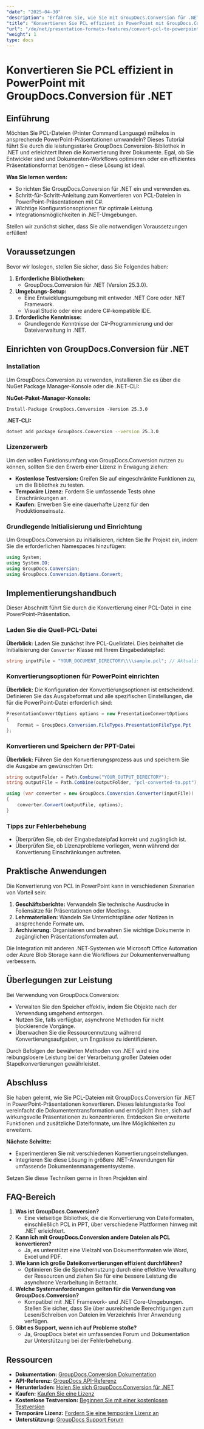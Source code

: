 ```yaml
---
"date": "2025-04-30"
"description": "Erfahren Sie, wie Sie mit GroupDocs.Conversion für .NET PCL-Dateien (Printer Command Language) nahtlos in PowerPoint-Präsentationen konvertieren. Optimieren Sie Ihre Dokumenten-Workflows mühelos."
"title": "Konvertieren Sie PCL effizient in PowerPoint mit GroupDocs.Conversion für .NET"
"url": "/de/net/presentation-formats-features/convert-pcl-to-powerpoint-groupdocs-conversion/"
"weight": 1
type: docs
---
```

# Konvertieren Sie PCL effizient in PowerPoint mit GroupDocs.Conversion für .NET

## Einführung

Möchten Sie PCL-Dateien (Printer Command Language) mühelos in ansprechende PowerPoint-Präsentationen umwandeln? Dieses Tutorial führt Sie durch die leistungsstarke GroupDocs.Conversion-Bibliothek in .NET und erleichtert Ihnen die Konvertierung Ihrer Dokumente. Egal, ob Sie Entwickler sind und Dokumenten-Workflows optimieren oder ein effizientes Präsentationsformat benötigen – diese Lösung ist ideal.

**Was Sie lernen werden:**
- So richten Sie GroupDocs.Conversion für .NET ein und verwenden es.
- Schritt-für-Schritt-Anleitung zum Konvertieren von PCL-Dateien in PowerPoint-Präsentationen mit C#.
- Wichtige Konfigurationsoptionen für optimale Leistung.
- Integrationsmöglichkeiten in .NET-Umgebungen.

Stellen wir zunächst sicher, dass Sie alle notwendigen Voraussetzungen erfüllen!

## Voraussetzungen

Bevor wir loslegen, stellen Sie sicher, dass Sie Folgendes haben:

1. **Erforderliche Bibliotheken:** 
   - GroupDocs.Conversion für .NET (Version 25.3.0).
2. **Umgebungs-Setup:**
   - Eine Entwicklungsumgebung mit entweder .NET Core oder .NET Framework.
   - Visual Studio oder eine andere C#-kompatible IDE.
3. **Erforderliche Kenntnisse:**
   - Grundlegende Kenntnisse der C#-Programmierung und der Dateiverwaltung in .NET.

## Einrichten von GroupDocs.Conversion für .NET

### Installation

Um GroupDocs.Conversion zu verwenden, installieren Sie es über die NuGet Package Manager-Konsole oder die .NET-CLI:

**NuGet-Paket-Manager-Konsole:**

```shell
Install-Package GroupDocs.Conversion -Version 25.3.0
```

**\.NET-CLI:**

```bash
dotnet add package GroupDocs.Conversion --version 25.3.0
```

### Lizenzerwerb

Um den vollen Funktionsumfang von GroupDocs.Conversion nutzen zu können, sollten Sie den Erwerb einer Lizenz in Erwägung ziehen:

- **Kostenlose Testversion:** Greifen Sie auf eingeschränkte Funktionen zu, um die Bibliothek zu testen.
- **Temporäre Lizenz:** Fordern Sie umfassende Tests ohne Einschränkungen an.
- **Kaufen:** Erwerben Sie eine dauerhafte Lizenz für den Produktionseinsatz.

### Grundlegende Initialisierung und Einrichtung

Um GroupDocs.Conversion zu initialisieren, richten Sie Ihr Projekt ein, indem Sie die erforderlichen Namespaces hinzufügen:

```csharp
using System;
using System.IO;
using GroupDocs.Conversion;
using GroupDocs.Conversion.Options.Convert;
```

## Implementierungshandbuch

Dieser Abschnitt führt Sie durch die Konvertierung einer PCL-Datei in eine PowerPoint-Präsentation.

### Laden Sie die Quell-PCL-Datei

**Überblick:** Laden Sie zunächst Ihre PCL-Quelldatei. Dies beinhaltet die Initialisierung der `Converter` Klasse mit Ihrem Eingabedateipfad:

```csharp
string inputFile = "YOUR_DOCUMENT_DIRECTORY\\\\sample.pcl"; // Aktualisieren Sie dies auf Ihren PCL-Dateipfad
```

### Konvertierungsoptionen für PowerPoint einrichten

**Überblick:** Die Konfiguration der Konvertierungsoptionen ist entscheidend. Definieren Sie das Ausgabeformat und alle spezifischen Einstellungen, die für die PowerPoint-Datei erforderlich sind:

```csharp
PresentationConvertOptions options = new PresentationConvertOptions
{
    Format = GroupDocs.Conversion.FileTypes.PresentationFileType.Ppt
};
```

### Konvertieren und Speichern der PPT-Datei

**Überblick:** Führen Sie den Konvertierungsprozess aus und speichern Sie die Ausgabe am gewünschten Ort:

```csharp
string outputFolder = Path.Combine("YOUR_OUTPUT_DIRECTORY");
string outputFile = Path.Combine(outputFolder, "pcl-converted-to.ppt");

using (var converter = new GroupDocs.Conversion.Converter(inputFile))
{
    converter.Convert(outputFile, options);
}
```

### Tipps zur Fehlerbehebung

- Überprüfen Sie, ob der Eingabedateipfad korrekt und zugänglich ist.
- Überprüfen Sie, ob Lizenzprobleme vorliegen, wenn während der Konvertierung Einschränkungen auftreten.

## Praktische Anwendungen

Die Konvertierung von PCL in PowerPoint kann in verschiedenen Szenarien von Vorteil sein:

1. **Geschäftsberichte:** Verwandeln Sie technische Ausdrucke in Foliensätze für Präsentationen oder Meetings.
2. **Lehrmaterialien:** Wandeln Sie Unterrichtspläne oder Notizen in ansprechende Formate um.
3. **Archivierung:** Organisieren und bewahren Sie wichtige Dokumente in zugänglichen Präsentationsformaten auf.

Die Integration mit anderen .NET-Systemen wie Microsoft Office Automation oder Azure Blob Storage kann die Workflows zur Dokumentenverwaltung verbessern.

## Überlegungen zur Leistung

Bei Verwendung von GroupDocs.Conversion:
- Verwalten Sie den Speicher effektiv, indem Sie Objekte nach der Verwendung umgehend entsorgen.
- Nutzen Sie, falls verfügbar, asynchrone Methoden für nicht blockierende Vorgänge.
- Überwachen Sie die Ressourcennutzung während Konvertierungsaufgaben, um Engpässe zu identifizieren.

Durch Befolgen der bewährten Methoden von .NET wird eine reibungslosere Leistung bei der Verarbeitung großer Dateien oder Stapelkonvertierungen gewährleistet.

## Abschluss

Sie haben gelernt, wie Sie PCL-Dateien mit GroupDocs.Conversion für .NET in PowerPoint-Präsentationen konvertieren. Dieses leistungsstarke Tool vereinfacht die Dokumententransformation und ermöglicht Ihnen, sich auf wirkungsvolle Präsentationen zu konzentrieren. Entdecken Sie erweiterte Funktionen und zusätzliche Dateiformate, um Ihre Möglichkeiten zu erweitern.

**Nächste Schritte:**
- Experimentieren Sie mit verschiedenen Konvertierungseinstellungen.
- Integrieren Sie diese Lösung in größere .NET-Anwendungen für umfassende Dokumentenmanagementsysteme.

Setzen Sie diese Techniken gerne in Ihren Projekten ein!

## FAQ-Bereich

1. **Was ist GroupDocs.Conversion?**
   - Eine vielseitige Bibliothek, die die Konvertierung von Dateiformaten, einschließlich PCL in PPT, über verschiedene Plattformen hinweg mit .NET erleichtert.
2. **Kann ich mit GroupDocs.Conversion andere Dateien als PCL konvertieren?**
   - Ja, es unterstützt eine Vielzahl von Dokumentformaten wie Word, Excel und PDF.
3. **Wie kann ich große Dateikonvertierungen effizient durchführen?**
   - Optimieren Sie die Speichernutzung durch eine effektive Verwaltung der Ressourcen und ziehen Sie für eine bessere Leistung die asynchrone Verarbeitung in Betracht.
4. **Welche Systemanforderungen gelten für die Verwendung von GroupDocs.Conversion?**
   - Kompatibel mit .NET Framework- und .NET Core-Umgebungen. Stellen Sie sicher, dass Sie über ausreichende Berechtigungen zum Lesen/Schreiben von Dateien im Verzeichnis Ihrer Anwendung verfügen.
5. **Gibt es Support, wenn ich auf Probleme stoße?**
   - Ja, GroupDocs bietet ein umfassendes Forum und Dokumentation zur Unterstützung bei der Fehlerbehebung.

## Ressourcen

- **Dokumentation:** [GroupDocs.Conversion Dokumentation](https://docs.groupdocs.com/conversion/net/)
- **API-Referenz:** [GroupDocs API-Referenz](https://reference.groupdocs.com/conversion/net/)
- **Herunterladen:** [Holen Sie sich GroupDocs.Conversion für .NET](https://releases.groupdocs.com/conversion/net/)
- **Kaufen:** [Kaufen Sie eine Lizenz](https://purchase.groupdocs.com/buy)
- **Kostenlose Testversion:** [Beginnen Sie mit einer kostenlosen Testversion](https://releases.groupdocs.com/conversion/net/)
- **Temporäre Lizenz:** [Fordern Sie eine temporäre Lizenz an](https://purchase.groupdocs.com/temporary-license/)
- **Unterstützung:** [GroupDocs Support Forum](https://forum.groupdocs.com/c/conversion/10)
